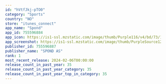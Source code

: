 ```yaml
---
id: "hVtfJkj-pTO0"
category: "Sports"
country: "NO"
store: "itunes_connect"
app_name: "Spond"
app_id: 755596884
app_icon: https://is1-ssl.mzstatic.com/image/thumb/Purple116/v4/bd/73/1f/bd731fd1-40cc-c98a-afd9-7577ecea606a/AppIcon-0-0-1x_U007emarketing-0-5-0-85-220.png/1024x1024bb.png
app_screenshot: https://is1-ssl.mzstatic.com/image/thumb/PurpleSource122/v4/3f/4a/ef/3f4aefb6-4561-4151-dc10-2b546ec76415/a2b5eedf-cec4-4486-9545-2931fc70f5c9_Frame_1.jpg/1242x2688bb.png
publisher_id: 755596887
publisher_name: "SPOND AS"
rank: 1
most_recent_release: 2024-02-06T00:00:00
release_count_in_past_year: 35
release_count_in_past_year_category: 35
release_count_in_past_year_top_in_category: 35
---
```

